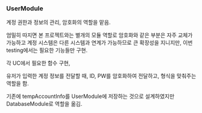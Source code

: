 ### UserModule

계정 권한과 정보의 관리, 암호화의 역할을 맡음.

엄밀히 따지면 본 프로젝트와는 별개의 모듈 역할로 암호화와 같은 부분은 자주 교체가 가능하고 계정 시스템은 다른 시스템과 연계가 가능하므로 큰 확장성을 지니지만, 이번 testing에서는 필요한 기능들만 구현.

각 UC에서 필요한 함수 구현,

유저가 입력한 계정 정보를 전달할 때, ID, PW를 암호화하여 전달하고, 형식을 맞춰주는 역할을 함.

기존에 tempAccountInfo를 UserModule에 저장하는 것으로 설계하였지만 DatabaseModule로 역할을 옮김.









